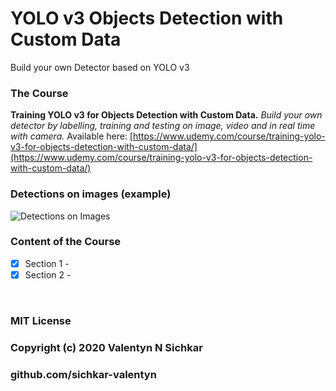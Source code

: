 # YOLO v3 Objects Detection with Custom Data
Build your own Detector based on YOLO v3


### The Course
**Training YOLO v3 for Objects Detection with Custom Data.** *Build your own detector by labelling, training and testing on image, video and in real time with camera.* Available here: [https://www.udemy.com/course/training-yolo-v3-for-objects-detection-with-custom-data/](https://www.udemy.com/course/training-yolo-v3-for-objects-detection-with-custom-data/)


### Detections on images (example)
![Detections on Images](https://valentynsichkar.name/static/images/slides_detections.gif "YOLO v3 Objects Detections on Images")


### Content of the Course
- [x] Section 1 - 
- [x] Section 2 - 

<br/>

### MIT License
### Copyright (c) 2020 Valentyn N Sichkar
### github.com/sichkar-valentyn
